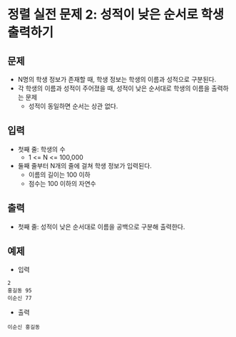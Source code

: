 # 정렬 실전 문제 2: 성적이 낮은 순서로 학생 출력하기

## 문제
- N명의 학생 정보가 존재할 때, 학생 정보는 학생의 이름과 성적으로 구분된다.
- 각 학생의 이름과 성적이 주어졌을 때, 성적이 낮은 순서대로 학생의 이름을 출력하는 문제
  - 성적이 동일하면 순서는 상관 없다.

## 입력
- 첫째 줄: 학생의 수
  - 1 <= N <= 100,000
- 둘째 줄부터 N개의 줄에 걸쳐 학생 정보가 입력된다.
  - 이름의 길이는 100 이하
  - 점수는 100 이하의 자연수

## 출력
- 첫째 줄: 성적이 낮은 순서대로 이름을 공백으로 구분해 출력한다.

## 예제
- 입력
```text
2
홍길동 95
이순신 77
```
- 출력
```text
이순신 홍길동
```
